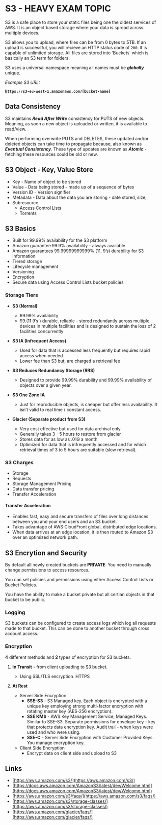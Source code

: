 # S3 - HEAVY EXAM TOPIC

S3 is a safe place to store your static files being one the oldest services of AWS. It is an object based storage where your data is spread across multiple devices.

S3 allows you to upload, where files can be from 0 bytes to 5TB. If an upload is successful, you will recieve an HTTP status code of `200`.
It is capable of unlimited storage. All files are stored into 'Buckets' which is basically an S3 term for folders.

S3 uses a universal namespace meaning all names must be **_globally_** unique.

_Example S3 URL:_

**`https://s3-eu-west-1.amazonaws.com/[bucket-name]`**

## Data Consistency

S3 maintains **_Read After Write_** consistency for PUTS of new objects. Meaning, as soon a new object is uploaded or written, it is available to read/view.

When performing overwrite PUTS and DELETES, these updated and/or deleted objects can take time to propagate because, also known as **_Eventual Consistency_**. These type of updates are known as **_Atomic_** - fetching these resources could be old or new.

## S3 Object - Key, Value Store

- Key - Name of object to be stored
- Value - Data being stored - made up of a sequence of bytes
- Version ID - Version signifier
- Metadata - Data about the data you are storing - date stored, size, 
- Subresource
    - Access Control Lists
    - Torrents

## S3 Basics 

- Built for 99.99% availability for the S3 platform
- Amazon guarantee 99.9% availability - always available
- Amazon guarantees 99.99999999999% (11, 9’s) durability for S3 information
- Tiered storage
- Lifecycle management
- Versioning
- Encryption
- Secure data using Access Control Lists bucket policies

### Storage Tiers

- **S3 (Normal)**
	- 99.99% availability 
	- 99.(11 9’s ) durable, reliable - stored redundantly across multiple devices in multiple facilities and is designed to sustain the loss of 2 facilities concurrently

- **S3 IA (Infrequent Access)**
	- Used for data that is accessed less frequently but requires rapid access when needed
	- Lower fee than S3 but, are charged a retrieval fee

- **S3 Reduces Redundancy Storage (RRS)** 
	- Designed to provide 99.99% durability and 99.99% availability of objects over a given year.
- **S3 One Zone IA**
	- Just for reproducible objects, is cheaper but offer less availability. It isn’t valid to real time / constant access.
- **Glacier (Separate product from S3)**
	- Very cost effective but used for data archival only
	- Generally takes 3 - 5 hours to restore from glacier
    - Stores data for as low as .01G a month
    - Optimized for data that is infrequently accessed and for which retrieval times of 3 to 5 hours are suitable (slow retrieval).

### S3 Charges

- Storage
- Requests
- Storage Management Pricing
- Data transfer pricing
- Transfer Acceleration

#### Transfer Acceleration

- Enables fast, easy and secure transfers of files over long distances between you and your end users and an S3 bucket.
- Takes advantage of AWS CloudFront global, distributed edge locations.
- When data arrives at an edge location, it is then routed to Amazon S3 over an optimized network path.

## S3 Encrytion and Security

By default all newly created buckets are **PRIVATE**. You need to manually change permissions to access resources.

You can set policies and permissions using either Access Control Lists or Bucket Policies. 

You have the ability to make a bucket private but all certian objects in that bucket to be public.

### Logging

S3 buckets can be configured to create access logs which log all requests made to that bucket. This can be done to another bucket through cross account access.

### Encryption

**4** different methods and **2** types of encryption for S3 buckets.

1. **In Transit** - from client uploading to S3 bucket.
	- Using SSL/TLS encryption. HTTPS

2. **At Rest**
	- Server Side Encryption
		- **SSE-S3** - S3 Managed key. Each object is encrypted with a unique key employing strong multi-factor encryption with rotating master key (AES-256 encryption).
		- **SSE KMS** - AWS Key Management Service, Managed Keys. Similar to SSE-S3. Separate permissions for envelope key - key that protects data encryption key. Audit trail - when keys were used and who were using.
		- **SSE-C** - Server Side Encryption with Customer Provided Keys. You manage encryption key.
	- Client Side Encryption
		- Encrypt data on client side and upload to S3

## Links

- [https://aws.amazon.com/s3/](https://aws.amazon.com/s3/)
- [https://docs.aws.amazon.com/AmazonS3/latest/dev/Welcome.html](https://docs.aws.amazon.com/AmazonS3/latest/dev/Welcome.html)
- [https://aws.amazon.com/s3/faqs/](https://aws.amazon.com/s3/faqs/)
- [https://aws.amazon.com/s3/storage-classes/](https://aws.amazon.com/s3/storage-classes/)
- [https://aws.amazon.com/glacier/faqs/](https://aws.amazon.com/glacier/faqs/)
